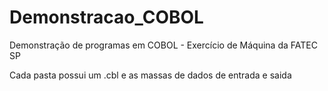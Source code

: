 # Demonstracao_COBOL
Demonstração de programas em COBOL - Exercício de Máquina da FATEC SP

Cada pasta possui um .cbl e as massas de dados de entrada e saida
